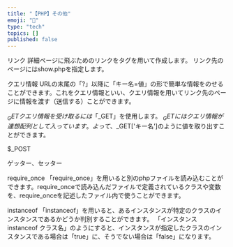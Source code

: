 ```yaml
---
title: "【PHP】その他"
emoji: "🌊"
type: "tech"
topics: []
published: false
---
```


リンク
詳細ページに飛ぶためのリンクを<a>タグを用いて作成します。
リンク先のページにはshow.phpを指定します。
	
クエリ情報
URLの末尾の「?」以降に「キー名=値」の形で簡単な情報をのせることができます。これをクエリ情報といい、クエリ情報を用いてリンク先のページに情報を渡す（送信する）ことができます。

$_GET
クエリ情報を受け取るには「$_GET」を使用します。
$_GETにはクエリ情報が連想配列として入っています。
よって、$_GET['キー名']のように値を取り出すことができます。

$_POST
	
ゲッター、セッター
	
require_once
「require_once」を用いると別のphpファイルを読み込むことができます。require_onceで読み込んだファイルで定義されているクラスや変数を、require_onceを記述したファイル内で使うことができます。
	
instanceof
「instanceof」を用いると、あるインスタンスが特定のクラスのインスタンスであるかどうか判別することができます。
「インスタンス instanceof クラス名」のようにすると、インスタンスが指定したクラスのインスタンスである場合は「true」に、そうでない場合は「false」になります。